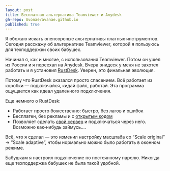 ```yaml
---
layout: post
title: Бесплатная альтернатива Teamviewer и Anydesk
gh-repo: Avonae/avanae.github.io
published: true
---
```


Я обожаю искать опенсорсные альтернативы платных инструментов. Сегодня расскажу об альтернативе Teamviewer, которой я пользуюсь для техподдержки своих бабушек.

Начинал я, как и многие, с использования Teamviewer. Потом он ушёл из России и я переехал на Anydesk. Вчера энидеск у меня не захотел работать и я установил [RustDesk](https://rustdesk.com/). Уверен, это финальная эволюция.

Потому что RustDesk оказался просто спасением. Всё работает из коробки — подключайся, кидай файл, работай. Эта программа ощущается как идеал удаленного подключения. 

Еще немного о RustDesk:

- Работает просто божественно: быстро, без лагов и ошибок
- Бесплатен, без рекламы и с [открытым кодом](https://github.com/rustdesk/rustdesk)
- Позволяет сделать [свой сервер](https://rustdesk.com/docs/en/self-host/rustdesk-server-oss/docker/) и подключаться через него. Возможно как-нибудь займусь….

Всё, что я сделал — это изменил настройку масштаба со “Scale original” → ”Scale adaptive”, чтобы нормально можно было работать в оконном режиме. 

Бабушкам я настроил подключение по постоянному паролю. Никогда еще техподдержка бабушек не была такой удобной.